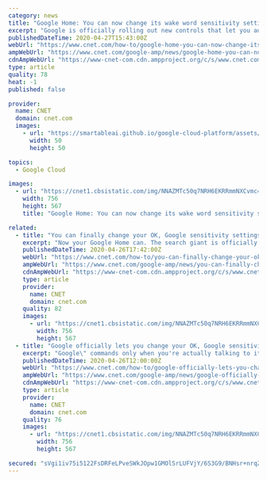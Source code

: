 ```yaml
---
category: news
title: "Google Home: You can now change its wake word sensitivity settings. Here's how"
excerpt: "Google is officially rolling out new controls that let you adjust the sensitivity of your Google Home smart speaker to its wake word. That means you can fine-tune your Google Home ($49 at Walmart) or Nest devices to pick up \"Hey,"
publishedDateTime: 2020-04-27T15:43:00Z
webUrl: "https://www.cnet.com/how-to/google-home-you-can-now-change-its-wake-word-sensitivity-settings-heres-how/"
ampWebUrl: "https://www.cnet.com/google-amp/news/google-home-you-can-now-change-its-wake-word-sensitivity-settings-heres-how/"
cdnAmpWebUrl: "https://www-cnet-com.cdn.ampproject.org/c/s/www.cnet.com/google-amp/news/google-home-you-can-now-change-its-wake-word-sensitivity-settings-heres-how/"
type: article
quality: 78
heat: -1
published: false

provider:
  name: CNET
  domain: cnet.com
  images:
    - url: "https://smartableai.github.io/google-cloud-platform/assets/images/organizations/cnet.com-50x50.jpg"
      width: 50
      height: 50

topics:
  - Google Cloud

images:
  - url: "https://cnet1.cbsistatic.com/img/NNAZMTc50q7NRH6EKRRmmNXCvmc=/756x567/2018/10/01/bf81a96a-6a09-47a3-80fd-b5eae197ec09/google-home-hub-2110.jpg"
    width: 756
    height: 567
    title: "Google Home: You can now change its wake word sensitivity settings. Here's how"

related:
  - title: "You can finally change your OK, Google sensitivity settings. Here's how"
    excerpt: "Now your Google Home can. The search giant is officially rolling out new controls that let you adjust the sensitivity of your smart speaker to its wake word. That means you can fine-tune your Google Home ($49 at Walmart) or Nest devices to pick up \"Hey,"
    publishedDateTime: 2020-04-26T17:42:00Z
    webUrl: "https://www.cnet.com/how-to/you-can-finally-change-your-ok-google-sensitivity-settings-heres-how/"
    ampWebUrl: "https://www.cnet.com/google-amp/news/you-can-finally-change-your-ok-google-sensitivity-settings-heres-how/"
    cdnAmpWebUrl: "https://www-cnet-com.cdn.ampproject.org/c/s/www.cnet.com/google-amp/news/you-can-finally-change-your-ok-google-sensitivity-settings-heres-how/"
    type: article
    provider:
      name: CNET
      domain: cnet.com
    quality: 82
    images:
      - url: "https://cnet1.cbsistatic.com/img/NNAZMTc50q7NRH6EKRRmmNXCvmc=/756x567/2018/10/01/bf81a96a-6a09-47a3-80fd-b5eae197ec09/google-home-hub-2110.jpg"
        width: 756
        height: 567
  - title: "Google officially lets you change your OK, Google sensitivity settings. Here's how"
    excerpt: "Google\" commands only when you're actually talking to it. Not only is that more convenient, it leaves less of your data in the cloud. You may have opted in to the Voice & Audio Activity setting in your Google account. Google says turning it on can help your smart speaker understand your voice better over time, which is great. But Google stores ..."
    publishedDateTime: 2020-04-26T12:00:00Z
    webUrl: "https://www.cnet.com/how-to/google-officially-lets-you-change-your-ok-google-sensitivity-settings-heres-how/"
    ampWebUrl: "https://www.cnet.com/google-amp/news/google-officially-lets-you-change-your-ok-google-sensitivity-settings-heres-how/"
    cdnAmpWebUrl: "https://www-cnet-com.cdn.ampproject.org/c/s/www.cnet.com/google-amp/news/google-officially-lets-you-change-your-ok-google-sensitivity-settings-heres-how/"
    type: article
    provider:
      name: CNET
      domain: cnet.com
    quality: 76
    images:
      - url: "https://cnet1.cbsistatic.com/img/NNAZMTc50q7NRH6EKRRmmNXCvmc=/756x567/2018/10/01/bf81a96a-6a09-47a3-80fd-b5eae197ec09/google-home-hub-2110.jpg"
        width: 756
        height: 567

secured: "sVgi1iv75i5122FsDRFeLPveSWkJOpw1GMOlSrLUFVjY/6S3G9/BNHsr+nrqZFAPpjelilPNdCO4sdPkB7y5Qs6GF2qC0z2vPnJvYu8tIacKqTsPAeZYpGBebpHjlFgbYskz6qWa1VAL567iO0SAfdAfoQqjq0/Uk4g9LhM12KekDKbZkdYX4ShMlMTWIQFfxbdiKKlSjfXQa2X9kRo9TchR/ax5cHvbghyAhsQYQ+uGeytKzVVkNu7hwLM3SqeaWnposzSS3pCeuuwQ4P8EbXeMF5UebFDXSylwlR8NUaBfeT79Mm8tAVEYeC9i7GAWPPttz4Jlux6peFZea2rNqo4JlaUNKpgt6rheK1DoooqFpNKWnU69o0VsoeAH26tp4URFf40GHZwWCjYVWLefCjgbnEMbn0cf7Q+HS9/ED8fX0AhcbsmmwcIP9SUrb4zwVNjP2xIPTPHV7f+0aL33Y75xzXaEeldrwsR2iaC8MBc=;/QGe4L4vxEGwLOqiaUnjtA=="
---
```


